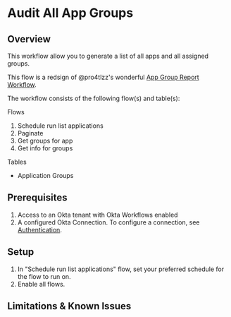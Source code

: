 # Audit All App Groups

## Overview
This workflow allow you to generate a list of all apps and all assigned groups. 

This flow is a redsign of @pro4tlzz's wonderful [App Group Report Workflow](https://github.com/JacobDWaters/ITSupportTools/tree/main/okta-workflows/app_group_audit).

The workflow consists of the following flow(s) and table(s):

Flows
1. Schedule run list applications
2. Paginate
3. Get groups for app
4. Get info for groups

Tables
- Application Groups

## Prerequisites
1. Access to an Okta tenant with Okta Workflows enabled
2. A configured Okta Connection. To configure a connection, see [Authentication](https://help.okta.com/wf/en-us/Content/Topics/Workflows/connector-reference/okta/overviews/authorization.htm).

## Setup
1. In "Schedule run list applications" flow, set your preferred schedule for the flow to run on.
2. Enable all flows.

## Limitations & Known Issues


